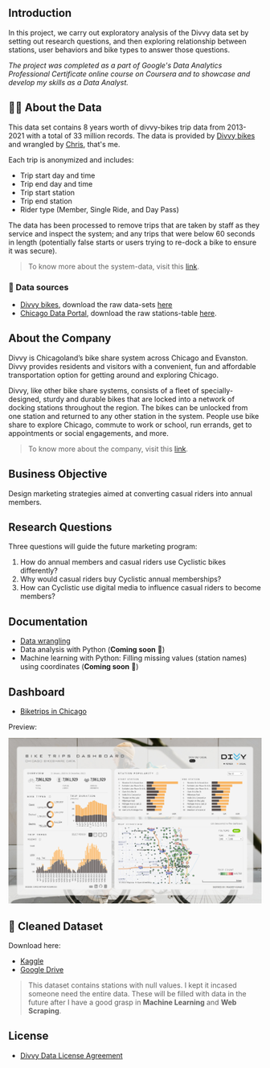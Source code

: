 ## Introduction
In this project, we carry out exploratory analysis of the Divvy data set by setting out research questions, and then exploring relationship between stations, user behaviors and bike types to answer those questions.

*The project was completed as a part of Google's Data Analytics Professional Certificate online course on Coursera and to showcase and develop my skills as a Data Analyst.*

## 🚴‍♀️ About the Data

This data set contains 8 years worth of divvy-bikes trip data from 2013-2021 with a total of 33 million records. The data is provided by [Divvy bikes](https://divvybikes.com) and wrangled by [Chris](https://www.linkedin.com/in/arthur0418/), that's me.

Each trip is anonymized and includes:
- Trip start day and time
- Trip end day and time
- Trip start station
- Trip end station
- Rider type (Member, Single Ride, and Day Pass)

The data has been processed to remove trips that are taken by staff as they service and inspect the system; and any trips that were below 60 seconds in length (potentially false starts or users trying to re-dock a bike to ensure it was secure).

> To know more about the system-data, visit this [link](https://ride.divvybikes.com/system-data).

### 🔗 Data sources
- [Divvy bikes](https://divvybikes.com), download the raw data-sets [here](https://divvy-tripdata.s3.amazonaws.com/index.html)
- [Chicago Data Portal](https://data.cityofchicago.org/), download the raw stations-table [here](https://data.cityofchicago.org/Transportation/Divvy-Bicycle-Stations/bbyy-e7gq).

## About the Company
Divvy is Chicagoland’s bike share system across Chicago and Evanston. Divvy provides residents and visitors with a convenient, fun and affordable transportation option for getting around and exploring Chicago.

Divvy, like other bike share systems, consists of a fleet of specially-designed, sturdy and durable bikes that are locked into a network of docking stations throughout the region. The bikes can be unlocked from one station and returned to any other station in the system. People use bike share to explore Chicago, commute to work or school, run errands, get to appointments or social engagements, and more.

> To know more about the company, visit this [link](https://ride.divvybikes.com/about).

## Business Objective
Design marketing strategies aimed at converting casual riders into annual members.

## Research Questions
Three questions will guide the future marketing program:

1. How do annual members and casual riders use Cyclistic bikes differently?
2. Why would casual riders buy Cyclistic annual memberships?
3. How can Cyclistic use digital media to influence casual riders to become members?


## Documentation

- [Data wrangling](https://github.com/ca-ros/DataSciencePortfolio/blob/master/Bike-trips-in-Chicago/docs/data_wrangling.md)
- Data analysis with Python (**Coming soon** 🚧)
- Machine learning with Python: Filling missing values (station names) using coordinates (**Coming soon** 🚧)

## Dashboard
- [Biketrips in Chicago](https://public.tableau.com/app/profile/chris.arthur.rosaroso/viz/BiketripsinChicago/viz)

Preview:

![](https://github.com/ca-ros/DataSciencePortfolio/blob/master/Bike-trips-in-Chicago/resources/img/data-viz-v2.png)


## 🧹 Cleaned Dataset
Download here:
- [Kaggle](www.kaggle.com/dataset/e116a4d4f9c1900cf2b5b0b6a9270e20a378a4a18d209f5277253e8afbf2ef7d)
- [Google Drive](https://drive.google.com/file/d/1xhHuh9WXHtIBLPV6OO-a62th6Ev27jmM/view?usp=sharing)

> This dataset contains stations with null values. I kept it incased someone need the entire data. These will be filled with data in the future after I have a good grasp in **Machine Learning** and **Web Scraping**.  

## License

- [Divvy Data License Agreement](https://ride.divvybikes.com/data-license-agreement)